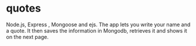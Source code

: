 # quotes
Node.js, Express , Mongoose and ejs.
The app lets you write your name and a quote. It then saves the information in Mongodb, retrieves it and shows it on the next page.
